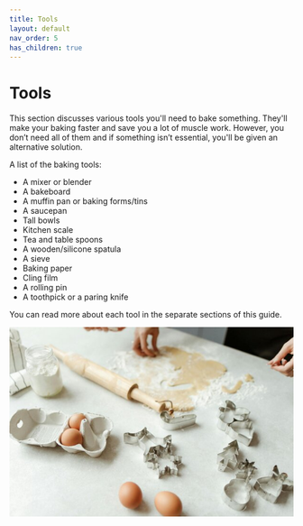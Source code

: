 ```yaml
---
title: Tools
layout: default
nav_order: 5
has_children: true
---
```



<h1>Tools</h1>


This section discusses various tools you'll need to bake something. They'll make your baking faster and save you a lot of muscle work. However, you don’t need all of them and if something isn’t essential, you'll be given an alternative solution. 

A list of the baking tools:

-	A mixer or blender
-	A bakeboard
-	A muffin pan or baking forms/tins
-	A saucepan
-	Tall bowls
-	Kitchen scale
-	Tea and table spoons
-	A wooden/silicone spatula
-	A sieve
-	Baking paper
-	Cling film
-	A rolling pin
-	A toothpick or a paring knife

You can read more about each tool in the separate sections of this guide.


<p style="text-align: left"><img src="small_size_baking_tools2.jpg"></p>